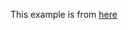 This example is from [here](https://wanago.io/2020/02/03/applying-solid-principles-to-your-typescript-code)
